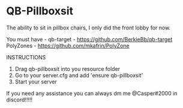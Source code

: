 # QB-Pillboxsit
The ability to sit in pillbox chairs, I only did the front lobby for now.

You must have -
qb-target - https://github.com/BerkieBb/qb-target
PolyZones - https://github.com/mkafrin/PolyZone

INSTRUCTIONS

1. Drag qb-pillboxsit into you resource folder
2. Go to your server.cfg and add 'ensure qb-pillboxsit'
3. Start your server

If you need any assistance you can always dm me @Casper#2000 in discord!!!!!
